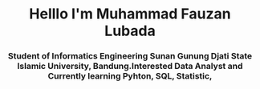 
<p>
<h1 align="center">Helllo I'm Muhammad Fauzan Lubada </h1>
<h3 align="center">Student of Informatics Engineering Sunan Gunung Djati State Islamic University, Bandung.Interested Data Analyst and Currently learning Pyhton, SQL, Statistic, </h3><br>



<!---
MuhammadFauzanL/MuhammadFauzanL is a ✨ special ✨ repository because its `README.md` (this file) appears on your GitHub profile.
You can click the Preview link to take a look at your changes.
--->
